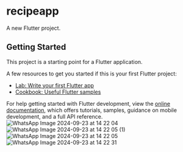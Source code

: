 # recipeapp

A new Flutter project.

## Getting Started

This project is a starting point for a Flutter application.

A few resources to get you started if this is your first Flutter project:

- [Lab: Write your first Flutter app](https://docs.flutter.dev/get-started/codelab)
- [Cookbook: Useful Flutter samples](https://docs.flutter.dev/cookbook)

For help getting started with Flutter development, view the
[online documentation](https://docs.flutter.dev/), which offers tutorials,
samples, guidance on mobile development, and a full API reference.
![WhatsApp Image 2024-09-23 at 14 22 04](https://github.com/user-attachments/assets/1d37cc4d-b7e2-45c2-b830-3d449633359f)
![WhatsApp Image 2024-09-23 at 14 22 05 (1)](https://github.com/user-attachments/assets/dac735ba-f234-47c4-83dd-ba409d3f04de)
![WhatsApp Image 2024-09-23 at 14 22 05](https://github.com/user-attachments/assets/76648276-7b3d-4b9a-b56f-02624e3eff16)
![WhatsApp Image 2024-09-23 at 14 22 31](https://github.com/user-attachments/assets/4e324781-61c3-40c5-8b96-31efdb0339e0)
